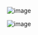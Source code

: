 ![image](https://user-images.githubusercontent.com/79087937/120923966-5389b200-c70c-11eb-9370-1d48fbd04589.png)

![image](https://user-images.githubusercontent.com/79087937/120923976-5dabb080-c70c-11eb-9d36-a970a3e00e1b.png)

